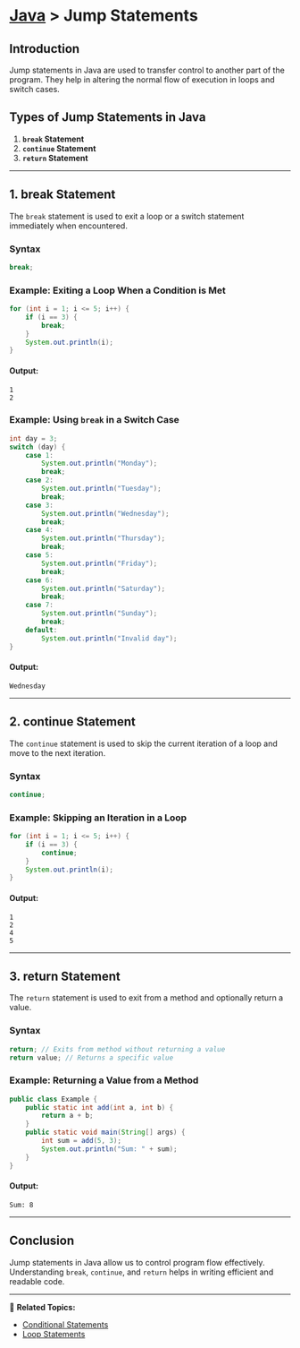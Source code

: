 # [Java](../) > Jump Statements

## Introduction
Jump statements in Java are used to transfer control to another part of the program. They help in altering the normal flow of execution in loops and switch cases.

## Types of Jump Statements in Java
1. **`break` Statement**
2. **`continue` Statement**
3. **`return` Statement**

---

## 1. break Statement
The `break` statement is used to exit a loop or a switch statement immediately when encountered.

### Syntax
```java
break;
```

### Example: Exiting a Loop When a Condition is Met
```java
for (int i = 1; i <= 5; i++) {
    if (i == 3) {
        break;
    }
    System.out.println(i);
}
```
#### Output:
```
1
2
```

### Example: Using `break` in a Switch Case
```java
int day = 3;
switch (day) {
    case 1:
        System.out.println("Monday");
        break;
    case 2:
        System.out.println("Tuesday");
        break;
    case 3:
        System.out.println("Wednesday");
        break;
    case 4:
        System.out.println("Thursday");
        break;
    case 5:
        System.out.println("Friday");
        break;
    case 6:
        System.out.println("Saturday");
        break;
    case 7:
        System.out.println("Sunday");
        break;
    default:
        System.out.println("Invalid day");
}
```
#### Output:
```
Wednesday
```

---

## 2. continue Statement
The `continue` statement is used to skip the current iteration of a loop and move to the next iteration.

### Syntax
```java
continue;
```

### Example: Skipping an Iteration in a Loop
```java
for (int i = 1; i <= 5; i++) {
    if (i == 3) {
        continue;
    }
    System.out.println(i);
}
```
#### Output:
```
1
2
4
5
```

---

## 3. return Statement
The `return` statement is used to exit from a method and optionally return a value.

### Syntax
```java
return; // Exits from method without returning a value
return value; // Returns a specific value
```

### Example: Returning a Value from a Method
```java
public class Example {
    public static int add(int a, int b) {
        return a + b;
    }
    public static void main(String[] args) {
        int sum = add(5, 3);
        System.out.println("Sum: " + sum);
    }
}
```
#### Output:
```
Sum: 8
```

---

## Conclusion
Jump statements in Java allow us to control program flow effectively. Understanding `break`, `continue`, and `return` helps in writing efficient and readable code.

---
🔗 **Related Topics:**
- [Conditional Statements](../conditional-statements)
- [Loop Statements](../loop-statements)